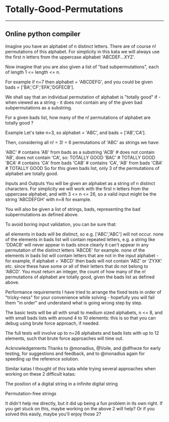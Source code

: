 # Totally-Good-Permutations
-------------------------------------------
Online python compiler
-------------------------------------------

Imagine you have an alphabet of n distinct letters. There are of course n! permutations of this alphabet. For simplicity in this kata we will always use the first n letters from the uppercase alphabet 'ABCDEF...XYZ'.

Now imagine that you are also given a list of "bad subpermutations", each of length 1 <= length <= n.

For example if n=7 then alphabet = 'ABCDEFG', and you could be given bads = ['BA','CF','EFA','DGFECB'].

We shall say that an individual permutation of alphabet is "totally good" if - when viewed as a string - it does not contain any of the given bad subpermutations as a substring.

For a given bads list, how many of the n! permutations of alphabet are totally good ?

Example
Let's take n=3, so alphabet = 'ABC', and bads = ['AB','CA'].

Then, considering all n! = 3! = 6 permutations of 'ABC' as strings we have:

'ABC' # contains 'AB' from bads as a substring
'ACB' # does not contain 'AB', does not contain 'CA', so: TOTALLY GOOD
'BAC' # TOTALLY GOOD
'BCA' # contains 'CA' from bads
'CAB' # contains 'CA', 'AB' from bads
'CBA' # TOTALLY GOOD
So for this given bads list, only 3 of the permutations of alphabet are totally good.

Inputs and Outputs
You will be given an alphabet as a string of n distinct characters. For simplicity we will work with the first n letters from the uppercase alphabet, and with 3 <= n <= 26, so a valid input might be the string 'ABCDEFGH' with n=8 for example.

You will also be given a list of strings, bads, representing the bad subpermutations as defined above.

To avoid boring input validation, you can be sure that:

all elements in bads will be distinct, so e.g. ['ABC','ABC'] will not occur.
none of the elements in bads list will contain repeated letters, e.g. a string like 'DDACB' will never appear in bads since clearly it can't appear in any permutation of the distinct letters 'ABCDE' for example.
none of the elements in bads list will contain letters that are not in the input alphabet - for example, if alphabet = 'ABCD' then bads will not contain 'ABZ' or 'ZYXK' etc. since these have some or all of their letters that do not belong to 'ABCD'.
You must return an integer, the count of how many of the n! permutations of alphabet are totally good, given the bads list as defined above.

Performance requirements
I have tried to arrange the fixed tests in order of "tricky-ness" for your convenience while solving - hopefully you will fail them "in order" and understand what is going wrong step by step.

The basic tests will be all with small to medium sized alphabets, n <= 8, and with small bads lists with around 4 to 10 elements: this is so that you can debug using brute force approach, if needed.

The full tests will involve up to n=26 alphabets and bads lists with up to 12 elements, such that brute force approaches will time out.

Acknowledgements
Thanks to @monadius, @Voile, and @dfhwze for early testing, for suggestions and feedback, and to @monadius again for speeding up the reference solution.

Similar katas
I thought of this kata while trying several approaches when working on these 2 difficult katas:

The position of a digital string in a infinite digital string

Permutation-free strings

It didn't help me directly, but it did up being a fun problem in its own right. If you get stuck on this, maybe working on the above 2 will help? Or if you solved this easily, maybe you'll enjoy those 2?


